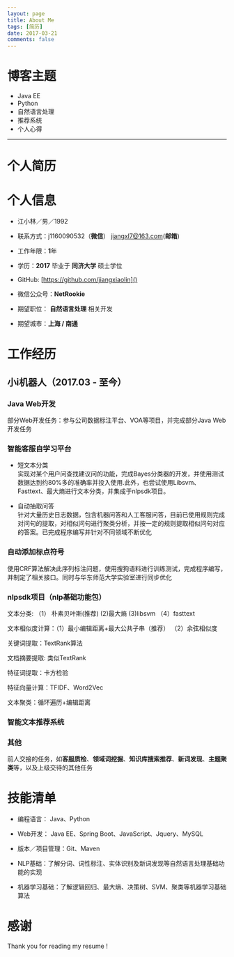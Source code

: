 ```yaml
---
layout: page
title: About Me
tags: [简历]
date: 2017-03-21
comments: false
---
```


# 博客主题

* Java EE  
* Python  
* 自然语言处理  
* 推荐系统
* 个人心得

---
# 个人简历

# 个人信息 

* 江小林／男／1992  

* 联系方式：j1160090532（**微信**）  jiangxl7@163.com(**邮箱**)

* 工作年限：**1**年  

* 学历：**2017** 毕业于 **同济大学** 硕士学位

* GitHub:   [https://github.com/jiangxiaolin]()

* 微信公众号：**NetRookie**

* 期望职位： **自然语言处理** 相关开发

* 期望城市：**上海 / 南通**



# 工作经历

## 小i机器人（2017.03 - 至今） 

###  Java Web开发
部分Web开发任务：参与公司数据标注平台、VOA等项目，并完成部分Java Web开发任务 

###  智能客服自学习平台 

* 短文本分类  
	实现对某个用户问查找建议问的功能，完成Bayes分类器的开发，并使用测试数据达到约80%多的准确率并投入使用.此外，也尝试使用Libsvm、Fasttext、最大熵进行文本分类，并集成于nlpsdk项目。
 
* 自动抽取问答  
	针对大量历史日志数据，包含机器问答和人工客服问答，目前已使用规则完成对问句的提取，对相似问句进行聚类分析，并按一定的规则提取相似问句对应的答案。已完成程序编写并针对不同领域不断优化
 
###  **自动添加标点符号**  
   使用CRF算法解决此序列标注问题，使用搜狗语料进行训练测试，完成程序编写，并制定了相关接口。同时与华东师范大学实验室进行同步优化

###  **nlpsdk项目（nlp基础功能包）**  
文本分类: （1） 朴素贝叶斯(推荐) (2)最大熵  (3)libsvm  （4）fasttext 
 文本相似度计算：（1）最小编辑距离+最大公共子串（推荐） （2）余弦相似度  
关键词提取：TextRank算法  
文档摘要提取: 类似TextRank  
特征词提取：卡方检验  
特征向量计算：TFIDF、Word2Vec  
文本聚类：循环遍历+编辑距离  

### 智能文本推荐系统

### **其他**  
前人交接的任务，如**客服质检**、**领域词挖掘**、**知识库搜索推荐**、**新词发现**、**主题聚类**等，以及上级交待的其他任务



# 技能清单  

* 编程语言： Java、Python

* Web开发： Java EE、Spring Boot、JavaScript、Jquery、MySQL

* 版本／项目管理：Git、Maven

* NLP基础：了解分词、词性标注、实体识别及新词发现等自然语言处理基础功能的实现
* 机器学习基础：了解逻辑回归、最大熵、决策树、SVM、聚类等机器学习基础算法


# 感谢
Thank you for reading my resume !


